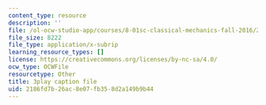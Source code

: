 ```yaml
---
content_type: resource
description: ''
file: /ol-ocw-studio-app/courses/8-01sc-classical-mechanics-fall-2016/2186fd7b26ac8e07fb358d2a149b9b44_bEpq3yjismU.srt
file_size: 8222
file_type: application/x-subrip
learning_resource_types: []
license: https://creativecommons.org/licenses/by-nc-sa/4.0/
ocw_type: OCWFile
resourcetype: Other
title: 3play caption file
uid: 2186fd7b-26ac-8e07-fb35-8d2a149b9b44
---
```

